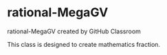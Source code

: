 # rational-MegaGV
rational-MegaGV created by GitHub Classroom

This class is designed to create mathematics fraction.
